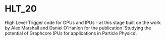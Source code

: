 # HLT_20

High Level Trigger code for GPUs and IPUs - at this stage built on the work by Alex Marshall and Daniel O'Hanlon for the publication 'Studying the potential of Graphcore IPUs for applications in Particle Physics'.
